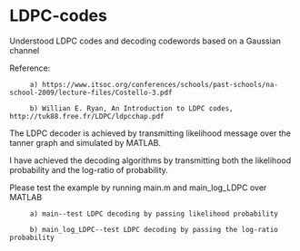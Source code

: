 # LDPC-codes
Understood LDPC codes and decoding codewords based on a Gaussian channel

Reference: 
        
         a) https://www.itsoc.org/conferences/schools/past-schools/na-school-2009/lecture-files/Costello-3.pdf

         b) Willian E. Ryan, An Introduction to LDPC codes, http://tuk88.free.fr/LDPC/ldpcchap.pdf


The LDPC decoder is achieved by transmitting likelihood message over the tanner graph and simulated by MATLAB. 


I have achieved the decoding algorithms by transmitting both the likelihood probability and the log-ratio of probability. 


Please test the example by running main.m and main_log_LDPC over MATLAB
   
         a) main--test LDPC decoding by passing likelihood probability
   
         b) main_log_LDPC--test LDPC decoding by passing the log-ratio probability


